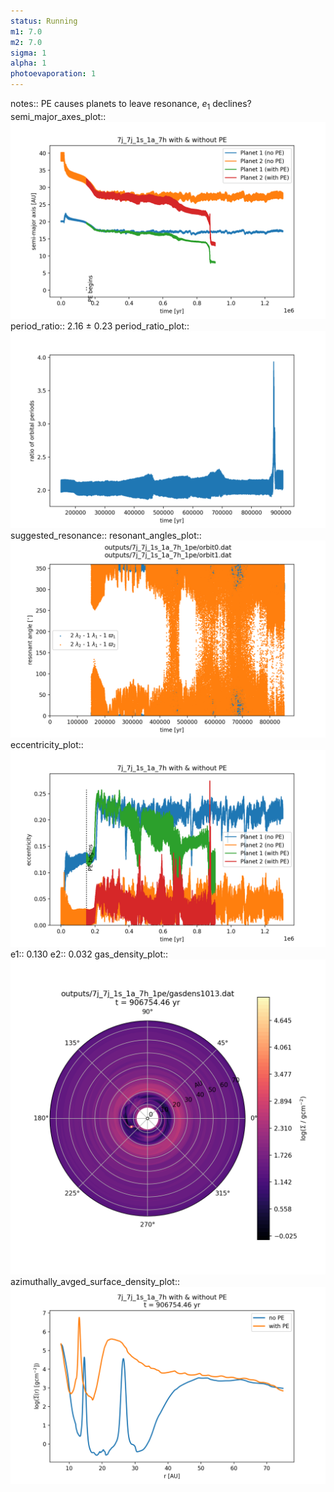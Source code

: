 ```yaml
---
status: Running
m1: 7.0
m2: 7.0
sigma: 1
alpha: 1
photoevaporation: 1
---
```


notes:: PE causes planets to leave resonance, $e_1$ declines?
semi_major_axes_plot:: ![semi_major_axes_7j_7j_1s_1a_7h_1pe.png](plots/semi_major_axes/semi_major_axes_7j_7j_1s_1a_7h_1pe.png)
period_ratio:: 2.16 ± 0.23
period_ratio_plot:: ![period_ratio_7j_7j_1s_1a_7h_1pe.png](plots/period_ratio/period_ratio_7j_7j_1s_1a_7h_1pe.png)
suggested_resonance:: 
resonant_angles_plot:: ![resonant_angles_7j_7j_1s_1a_7h_1pe.png](plots/resonant_angles/resonant_angles_7j_7j_1s_1a_7h_1pe.png)
eccentricity_plot:: ![eccentricity_7j_7j_1s_1a_7h_1pe.png](plots/eccentricity/eccentricity_7j_7j_1s_1a_7h_1pe.png)
e1:: 0.130
e2:: 0.032
gas_density_plot:: ![gas_density_7j_7j_1s_1a_7h_1pe.png](plots/gas_density/gas_density_7j_7j_1s_1a_7h_1pe.png)
azimuthally_avged_surface_density_plot:: ![azimuthally_avged_surface_density_7j_7j_1s_1a_7h_1pe.png](plots/azimuthally_avged_surface_density/azimuthally_avged_surface_density_7j_7j_1s_1a_7h_1pe.png)
